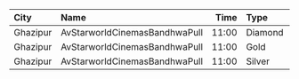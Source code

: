 | City     | Name                          |  Time | Type    | Price | Capacity | Booked |
| :------- | :---------------------------- | ----: | :------ | ----: | -------: | -----: |
| Ghazipur | AvStarworldCinemasBandhwaPull | 11:00 | Diamond |  200₹ |       38 |     20 |
| Ghazipur | AvStarworldCinemasBandhwaPull | 11:00 | Gold    |  180₹ |       67 |     42 |
| Ghazipur | AvStarworldCinemasBandhwaPull | 11:00 | Silver  |  170₹ |      130 |     92 |